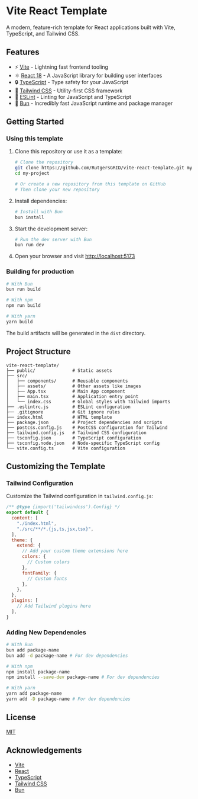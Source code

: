 # Vite React Template

A modern, feature-rich template for React applications built with Vite, TypeScript, and Tailwind CSS.

## Features

- ⚡️ [Vite](https://vitejs.dev/) - Lightning fast frontend tooling
- ⚛️ [React 18](https://reactjs.org/) - A JavaScript library for building user interfaces
- 🔒 [TypeScript](https://www.typescriptlang.org/) - Type safety for your JavaScript
- 🎨 [Tailwind CSS](https://tailwindcss.com/) - Utility-first CSS framework
- 🧹 [ESLint](https://eslint.org/) - Linting for JavaScript and TypeScript
- 🐇 [Bun](https://bun.sh/) - Incredibly fast JavaScript runtime and package manager

## Getting Started

### Using this template

1. Clone this repository or use it as a template:
   ```bash
   # Clone the repository
   git clone https://github.com/RutgersGRID/vite-react-template.git my-project
   cd my-project

   # Or create a new repository from this template on GitHub
   # Then clone your new repository
   ```

2. Install dependencies:
   ```bash
   # Install with Bun
   bun install
   ```

3. Start the development server:
   ```bash
   # Run the dev server with Bun
   bun run dev
   ```

4. Open your browser and visit [http://localhost:5173](http://localhost:5173)

### Building for production

```bash
# With Bun
bun run build

# With npm
npm run build

# With yarn
yarn build
```

The build artifacts will be generated in the `dist` directory.

## Project Structure

```
vite-react-template/
├── public/              # Static assets
├── src/
│   ├── components/      # Reusable components
│   ├── assets/          # Other assets like images
│   ├── App.tsx          # Main App component
│   ├── main.tsx         # Application entry point
│   └── index.css        # Global styles with Tailwind imports
├── .eslintrc.js         # ESLint configuration
├── .gitignore           # Git ignore rules
├── index.html           # HTML template
├── package.json         # Project dependencies and scripts
├── postcss.config.js    # PostCSS configuration for Tailwind
├── tailwind.config.js   # Tailwind CSS configuration
├── tsconfig.json        # TypeScript configuration
├── tsconfig.node.json   # Node-specific TypeScript config
└── vite.config.ts       # Vite configuration
```

## Customizing the Template

### Tailwind Configuration

Customize the Tailwind configuration in `tailwind.config.js`:

```js
/** @type {import('tailwindcss').Config} */
export default {
  content: [
    "./index.html",
    "./src/**/*.{js,ts,jsx,tsx}",
  ],
  theme: {
    extend: {
      // Add your custom theme extensions here
      colors: {
        // Custom colors
      },
      fontFamily: {
        // Custom fonts
      },
    },
  },
  plugins: [
    // Add Tailwind plugins here
  ],
}
```

### Adding New Dependencies

```bash
# With Bun
bun add package-name
bun add -d package-name # For dev dependencies

# With npm
npm install package-name
npm install --save-dev package-name # For dev dependencies

# With yarn
yarn add package-name
yarn add -D package-name # For dev dependencies
```

## License

[MIT](LICENSE)

## Acknowledgements

- [Vite](https://vitejs.dev/)
- [React](https://reactjs.org/)
- [TypeScript](https://www.typescriptlang.org/)
- [Tailwind CSS](https://tailwindcss.com/)
- [Bun](https://bun.sh/)